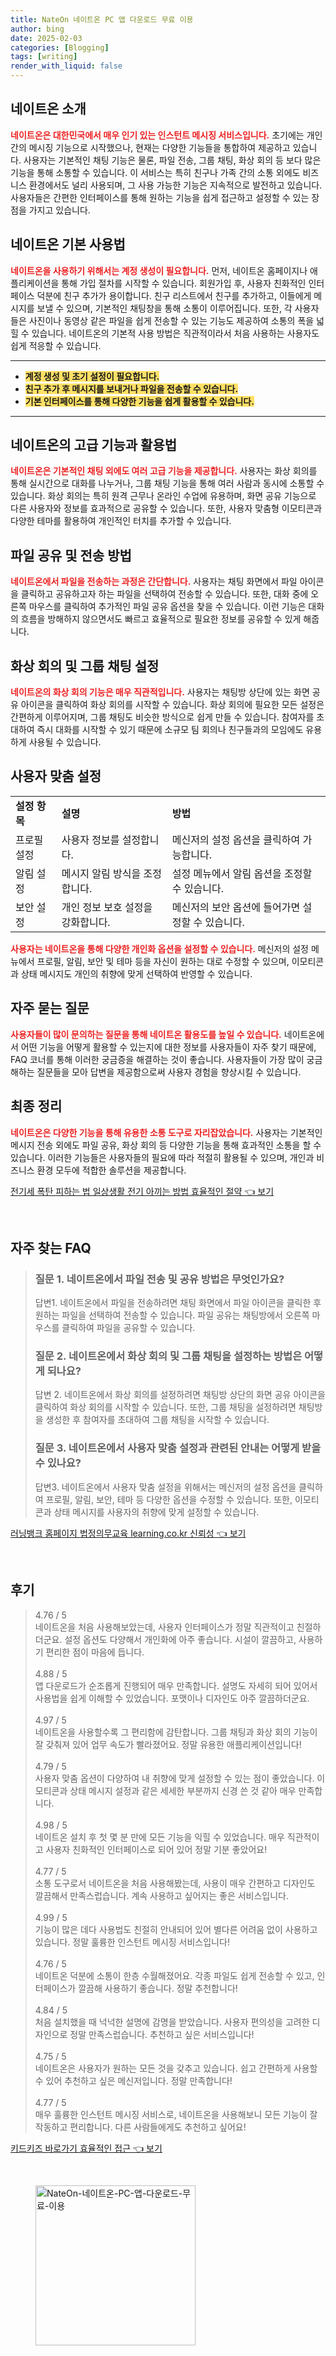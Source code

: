 ```yaml
---
title: NateOn 네이트온 PC 앱 다운로드 무료 이용
author: bing
date: 2025-02-03
categories: [Blogging]
tags: [writing]
render_with_liquid: false
---
```



<h2 id='네이트온_소개'>네이트온 소개</h2>

<p><b><span style="color: #ee2323;">네이트온은 대한민국에서 매우 인기 있는 인스턴트 메시징 서비스입니다.</span></b> 초기에는 개인 간의 메시징 기능으로 시작했으나, 현재는 다양한 기능들을 통합하여 제공하고 있습니다. 사용자는 기본적인 채팅 기능은 물론, 파일 전송, 그룹 채팅, 화상 회의 등 보다 많은 기능을 통해 소통할 수 있습니다. 이 서비스는 특히 친구나 가족 간의 소통 외에도 비즈니스 환경에서도 널리 사용되며, 그 사용 가능한 기능은 지속적으로 발전하고 있습니다. 사용자들은 간편한 인터페이스를 통해 원하는 기능을 쉽게 접근하고 설정할 수 있는 장점을 가지고 있습니다.</p>

<h2 id='네이트온_기본_사용법'>네이트온 기본 사용법</h2>

<p><b><span style="color: #ee2323;">네이트온을 사용하기 위해서는 계정 생성이 필요합니다.</span></b> 먼저, 네이트온 홈페이지나 애플리케이션을 통해 가입 절차를 시작할 수 있습니다. 회원가입 후, 사용자 친화적인 인터페이스 덕분에 친구 추가가 용이합니다. 친구 리스트에서 친구를 추가하고, 이들에게 메시지를 보낼 수 있으며, 기본적인 채팅창을 통해 소통이 이루어집니다. 또한, 각 사용자들은 사진이나 동영상 같은 파일을 쉽게 전송할 수 있는 기능도 제공하여 소통의 폭을 넓힐 수 있습니다. 네이트온의 기본적 사용 방법은 직관적이라서 처음 사용하는 사용자도 쉽게 적응할 수 있습니다.</p>

<hr />

<ul>
    <li><b><span style="background-color: #ffe066;">계정 생성 및 초기 설정이 필요합니다.</span></b></li>
    <li><b><span style="background-color: #ffe066;">친구 추가 후 메시지를 보내거나 파일을 전송할 수 있습니다.</span></b></li>
    <li><b><span style="background-color: #ffe066;">기본 인터페이스를 통해 다양한 기능을 쉽게 활용할 수 있습니다.</span></b></li>
</ul>

<hr />

<h2 id='고급_기능과_활용법'>네이트온의 고급 기능과 활용법</h2>

<p><b><span style="color: #ee2323;">네이트온은 기본적인 채팅 외에도 여러 고급 기능을 제공합니다.</span></b> 사용자는 화상 회의를 통해 실시간으로 대화를 나누거나, 그룹 채팅 기능을 통해 여러 사람과 동시에 소통할 수 있습니다. 화상 회의는 특히 원격 근무나 온라인 수업에 유용하며, 화면 공유 기능으로 다른 사용자와 정보를 효과적으로 공유할 수 있습니다. 또한, 사용자 맞춤형 이모티콘과 다양한 테마를 활용하여 개인적인 터치를 추가할 수 있습니다.</p>

<h2 id='파일_공유_및_전송_방법'>파일 공유 및 전송 방법</h2>

<p><b><span style="color: #ee2323;">네이트온에서 파일을 전송하는 과정은 간단합니다.</span></b> 사용자는 채팅 화면에서 파일 아이콘을 클릭하고 공유하고자 하는 파일을 선택하여 전송할 수 있습니다. 또한, 대화 중에 오른쪽 마우스를 클릭하여 추가적인 파일 공유 옵션을 찾을 수 있습니다. 이런 기능은 대화의 흐름을 방해하지 않으면서도 빠르고 효율적으로 필요한 정보를 공유할 수 있게 해줍니다.</p>

<h2 id='화상_회의_및_그룹_채팅'>화상 회의 및 그룹 채팅 설정</h2>

<p><b><span style="color: #ee2323;">네이트온의 화상 회의 기능은 매우 직관적입니다.</span></b> 사용자는 채팅방 상단에 있는 화면 공유 아이콘을 클릭하여 화상 회의를 시작할 수 있습니다. 화상 회의에 필요한 모든 설정은 간편하게 이루어지며, 그룹 채팅도 비슷한 방식으로 쉽게 만들 수 있습니다. 참여자를 초대하여 즉시 대화를 시작할 수 있기 때문에 소규모 팀 회의나 친구들과의 모임에도 유용하게 사용될 수 있습니다.</p>

<h2 id='사용자_맞춤_설정'>사용자 맞춤 설정</h2>

<table>
    <tr>
        <td><b>설정 항목</b></td>
        <td><b>설명</b></td>
        <td><b>방법</b></td>
    </tr>
    <tr>
        <td>프로필 설정</td>
        <td>사용자 정보를 설정합니다.</td>
        <td>메신저의 설정 옵션을 클릭하여 가능합니다.</td>
    </tr>
    <tr>
        <td>알림 설정</td>
        <td>메시지 알림 방식을 조정합니다.</td>
        <td>설정 메뉴에서 알림 옵션을 조정할 수 있습니다.</td>
    </tr>
    <tr>
        <td>보안 설정</td>
        <td>개인 정보 보호 설정을 강화합니다.</td>
        <td>메신저의 보안 옵션에 들어가면 설정할 수 있습니다.</td>
    </tr>
</table>

<p><b><span style="color: #ee2323;">사용자는 네이트온을 통해 다양한 개인화 옵션을 설정할 수 있습니다.</span></b> 메신저의 설정 메뉴에서 프로필, 알림, 보안 및 테마 등을 자신이 원하는 대로 수정할 수 있으며, 이모티콘과 상태 메시지도 개인의 취향에 맞게 선택하여 반영할 수 있습니다.</p>

<h2 id='자주_묻는_질문'>자주 묻는 질문</h2>

<p><b><span style="color: #ee2323;">사용자들이 많이 문의하는 질문을 통해 네이트온 활용도를 높일 수 있습니다.</span></b> 네이트온에서 어떤 기능을 어떻게 활용할 수 있는지에 대한 정보를 사용자들이 자주 찾기 때문에, FAQ 코너를 통해 이러한 궁금증을 해결하는 것이 좋습니다. 사용자들이 가장 많이 궁금해하는 질문들을 모아 답변을 제공함으로써 사용자 경험을 향상시킬 수 있습니다.</p>

<h2 id='최종_정리'>최종 정리</h2>

<p><b><span style="color: #ee2323;">네이트온은 다양한 기능을 통해 유용한 소통 도구로 자리잡았습니다.</span></b> 사용자는 기본적인 메시지 전송 외에도 파일 공유, 화상 회의 등 다양한 기능을 통해 효과적인 소통을 할 수 있습니다. 이러한 기능들은 사용자들의 필요에 따라 적절히 활용될 수 있으며, 개인과 비즈니스 환경 모두에 적합한 솔루션을 제공합니다.</p>


<p><a class="click-button" title="전기세 폭탄 피하는 법 일상생활 전기 아끼는 방법 효율적인 절약" href="https://adkhouse.github.io/posts/%EC%A0%84%EA%B8%B0%EC%84%B8-%ED%8F%AD%ED%83%84-%ED%94%BC%ED%95%98%EB%8A%94-%EB%B2%95-%EC%9D%BC%EC%83%81%EC%83%9D%ED%99%9C-%EC%A0%84%EA%B8%B0-%EC%95%84%EB%81%BC%EB%8A%94-%EB%B0%A9%EB%B2%95-%ED%9A%A8%EC%9C%A8%EC%A0%81%EC%9D%B8-%EC%A0%88%EC%95%BD/" rel="dofollow">전기세 폭탄 피하는 법 일상생활 전기 아끼는 방법 효율적인 절약 👈 보기</a></p><br>
<h2 id='자주_찾는_FAQ'>자주 찾는 FAQ</h2>
<div itemscope="" itemtype="https://schema.org/FAQPage"> 
<blockquote> 
<div itemscope="" itemprop="mainEntity" itemtype="https://schema.org/Question"> 
<h3 itemprop="name">질문 1. 네이트온에서 파일 전송 및 공유 방법은 무엇인가요?</h3> 
<div itemscope="" itemprop="acceptedAnswer" itemtype="https://schema.org/Answer"> 
<span itemprop="text"> 
<p>답변1. 네이트온에서 파일을 전송하려면 채팅 화면에서 파일 아이콘을 클릭한 후 원하는 파일을 선택하여 전송할 수 있습니다. 파일 공유는 채팅방에서 오른쪽 마우스를 클릭하여 파일을 공유할 수 있습니다.</p> 
</span> 
</div> 
</div> 
<div itemscope="" itemprop="mainEntity" itemtype="https://schema.org/Question"> 
<h3 itemprop="name">질문 2. 네이트온에서 화상 회의 및 그룹 채팅을 설정하는 방법은 어떻게 되나요?</h3> 
<div itemscope="" itemprop="acceptedAnswer" itemtype="https://schema.org/Answer"> 
<span itemprop="text"> 
<p>답변 2. 네이트온에서 화상 회의를 설정하려면 채팅방 상단의 화면 공유 아이콘을 클릭하여 화상 회의를 시작할 수 있습니다. 또한, 그룹 채팅을 설정하려면 채팅방을 생성한 후 참여자를 초대하여 그룹 채팅을 시작할 수 있습니다.</p> 
</span> 
</div> 
</div> 
<div itemscope="" itemprop="mainEntity" itemtype="https://schema.org/Question"> 
<h3 itemprop="name">질문 3. 네이트온에서 사용자 맞춤 설정과 관련된 안내는 어떻게 받을 수 있나요?</h3> 
<div itemscope="" itemprop="acceptedAnswer" itemtype="https://schema.org/Answer"> 
<span itemprop="text"> 
<p>답변3. 네이트온에서 사용자 맞춤 설정을 위해서는 메신저의 설정 옵션을 클릭하여 프로필, 알림, 보안, 테마 등 다양한 옵션을 수정할 수 있습니다. 또한, 이모티콘과 상태 메시지를 사용자의 취향에 맞게 설정할 수 있습니다.</p> 
</span> 
</div> 
</div> 
</blockquote> 
</div>
<p><a class="click-button" title="러닝뱅크 홈페이지 법정의무교육 learning.co.kr 신뢰성" href="https://adkhouse.github.io/posts/%EB%9F%AC%EB%8B%9D%EB%B1%85%ED%81%AC-%ED%99%88%ED%8E%98%EC%9D%B4%EC%A7%80-%EB%B2%95%EC%A0%95%EC%9D%98%EB%AC%B4%EA%B5%90%EC%9C%A1-learning.co.kr-%EC%8B%A0%EB%A2%B0%EC%84%B1/" rel="dofollow">러닝뱅크 홈페이지 법정의무교육 learning.co.kr 신뢰성 👈 보기</a></p><br>
<h2 id='후기'>후기</h2>
<div itemscope itemtype="https://schema.org/Product">
  <blockquote>
  <div itemprop="review" itemscope itemtype="https://schema.org/Review">
      <div itemprop="reviewRating" itemscope itemtype="https://schema.org/Rating"> <span itemprop="ratingValue">4.76</span> / <span itemprop="bestRating">5</span> </div>
      <span itemprop="reviewBody">네이트온을 처음 사용해보았는데, 사용자 인터페이스가 정말 직관적이고 친절하더군요. 설정 옵션도 다양해서 개인화에 아주 좋습니다. 시설이 깔끔하고, 사용하기 편리한 점이 마음에 듭니다.</span>
  </div>
  <br>
  <div itemprop="review" itemscope itemtype="https://schema.org/Review">
      <div itemprop="reviewRating" itemscope itemtype="https://schema.org/Rating"> <span itemprop="ratingValue">4.88</span> / <span itemprop="bestRating">5</span> </div>
      <span itemprop="reviewBody">앱 다운로드가 순조롭게 진행되어 매우 만족합니다. 설명도 자세히 되어 있어서 사용법을 쉽게 이해할 수 있었습니다. 포맷이나 디자인도 아주 깔끔하더군요.</span>
  </div>
  <br>
  <div itemprop="review" itemscope itemtype="https://schema.org/Review">
      <div itemprop="reviewRating" itemscope itemtype="https://schema.org/Rating"> <span itemprop="ratingValue">4.97</span> / <span itemprop="bestRating">5</span> </div>
      <span itemprop="reviewBody">네이트온을 사용할수록 그 편리함에 감탄합니다. 그룹 채팅과 화상 회의 기능이 잘 갖춰져 있어 업무 속도가 빨라졌어요. 정말 유용한 애플리케이션입니다!</span>
  </div>
  <br>
  <div itemprop="review" itemscope itemtype="https://schema.org/Review">
      <div itemprop="reviewRating" itemscope itemtype="https://schema.org/Rating"> <span itemprop="ratingValue">4.79</span> / <span itemprop="bestRating">5</span> </div>
      <span itemprop="reviewBody">사용자 맞춤 옵션이 다양하여 내 취향에 맞게 설정할 수 있는 점이 좋았습니다. 이모티콘과 상태 메시지 설정과 같은 세세한 부분까지 신경 쓴 것 같아 매우 만족합니다.</span>
  </div>
  <br>
  <div itemprop="review" itemscope itemtype="https://schema.org/Review">
      <div itemprop="reviewRating" itemscope itemtype="https://schema.org/Rating"> <span itemprop="ratingValue">4.98</span> / <span itemprop="bestRating">5</span> </div>
      <span itemprop="reviewBody">네이트온 설치 후 첫 몇 분 만에 모든 기능을 익힐 수 있었습니다. 매우 직관적이고 사용자 친화적인 인터페이스로 되어 있어 정말 기분 좋았어요!</span>
  </div>
  <br>
  <div itemprop="review" itemscope itemtype="https://schema.org/Review">
      <div itemprop="reviewRating" itemscope itemtype="https://schema.org/Rating"> <span itemprop="ratingValue">4.77</span> / <span itemprop="bestRating">5</span> </div>
      <span itemprop="reviewBody">소통 도구로서 네이트온을 처음 사용해봤는데, 사용이 매우 간편하고 디자인도 깔끔해서 만족스럽습니다. 계속 사용하고 싶어지는 좋은 서비스입니다.</span>
  </div>
  <br>
  <div itemprop="review" itemscope itemtype="https://schema.org/Review">
      <div itemprop="reviewRating" itemscope itemtype="https://schema.org/Rating"> <span itemprop="ratingValue">4.99</span> / <span itemprop="bestRating">5</span> </div>
      <span itemprop="reviewBody">기능이 많은 데다 사용법도 친절히 안내되어 있어 별다른 어려움 없이 사용하고 있습니다. 정말 훌륭한 인스턴트 메시징 서비스입니다!</span>
  </div>
  <br>
  <div itemprop="review" itemscope itemtype="https://schema.org/Review">
      <div itemprop="reviewRating" itemscope itemtype="https://schema.org/Rating"> <span itemprop="ratingValue">4.76</span> / <span itemprop="bestRating">5</span> </div>
      <span itemprop="reviewBody">네이트온 덕분에 소통이 한층 수월해졌어요. 각종 파일도 쉽게 전송할 수 있고, 인터페이스가 깔끔해 사용하기 좋습니다. 정말 추천합니다!</span>
  </div>
  <br>
  <div itemprop="review" itemscope itemtype="https://schema.org/Review">
      <div itemprop="reviewRating" itemscope itemtype="https://schema.org/Rating"> <span itemprop="ratingValue">4.84</span> / <span itemprop="bestRating">5</span> </div>
      <span itemprop="reviewBody">처음 설치했을 때 넉넉한 설명에 감명을 받았습니다. 사용자 편의성을 고려한 디자인으로 정말 만족스럽습니다. 추천하고 싶은 서비스입니다!</span>
  </div>
  <br>
  <div itemprop="review" itemscope itemtype="https://schema.org/Review">
      <div itemprop="reviewRating" itemscope itemtype="https://schema.org/Rating"> <span itemprop="ratingValue">4.75</span> / <span itemprop="bestRating">5</span> </div>
      <span itemprop="reviewBody">네이트온은 사용자가 원하는 모든 것을 갖추고 있습니다. 쉽고 간편하게 사용할 수 있어 추천하고 싶은 메신저입니다. 정말 만족합니다!</span>
  </div>
  <br>
  <div itemprop="review" itemscope itemtype="https://schema.org/Review">
      <div itemprop="reviewRating" itemscope itemtype="https://schema.org/Rating"> <span itemprop="ratingValue">4.77</span> / <span itemprop="bestRating">5</span> </div>
      <span itemprop="reviewBody">매우 훌륭한 인스턴트 메시징 서비스로, 네이트온을 사용해보니 모든 기능이 잘 작동하고 편리합니다. 다른 사람들에게도 추천하고 싶어요!</span>
  </div>
  </blockquote>
</div>
<p><a class="click-button" title="키드키즈 바로가기 효율적인 접근" href="https://adkhouse.github.io/posts/%ED%82%A4%EB%93%9C%ED%82%A4%EC%A6%88-%EB%B0%94%EB%A1%9C%EA%B0%80%EA%B8%B0-%ED%9A%A8%EC%9C%A8%EC%A0%81%EC%9D%B8-%EC%A0%91%EA%B7%BC/" rel="dofollow">키드키즈 바로가기 효율적인 접근 👈 보기</a></p><br>
<figure class="image"><img src="https://adkhouse.github.io/assets/img/thumbnail/NateOn-네이트온-PC-앱-다운로드-무료-이용.webp" alt="NateOn-네이트온-PC-앱-다운로드-무료-이용" width="256" height="256"></figure>